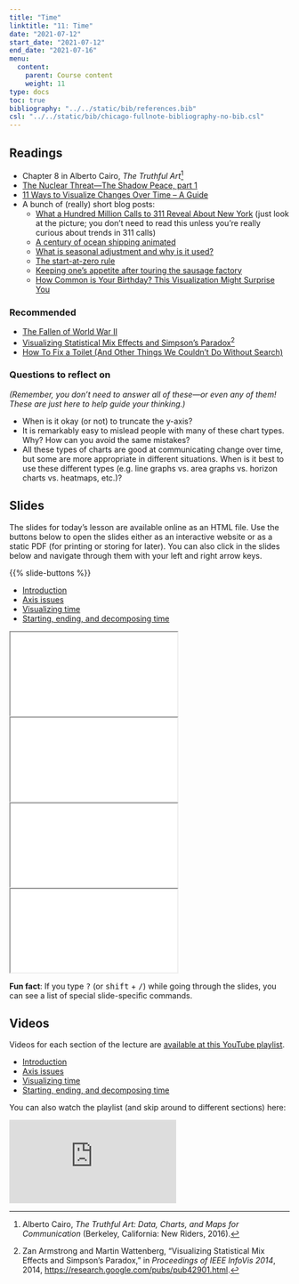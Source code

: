 ```yaml
---
title: "Time"
linktitle: "11: Time"
date: "2021-07-12"
start_date: "2021-07-12"
end_date: "2021-07-16"
menu:
  content:
    parent: Course content
    weight: 11
type: docs
toc: true
bibliography: "../../static/bib/references.bib"
csl: "../../static/bib/chicago-fullnote-bibliography-no-bib.csl"
---
```


## Readings

-   <i class="fas fa-book"></i> Chapter 8 in Alberto Cairo, *The Truthful Art*[^1]
-   <i class="fas fa-video"></i> [The Nuclear Threat—The Shadow Peace, part 1](http://www.fallen.io/shadow-peace/1/)
-   <i class="fas fa-external-link-square-alt"></i> [11 Ways to Visualize Changes Over Time – A Guide](https://flowingdata.com/2010/01/07/11-ways-to-visualize-changes-over-time-a-guide/)
-   A bunch of (really) short blog posts:
    -   <i class="fas fa-external-link-square-alt"></i> [What a Hundred Million Calls to 311 Reveal About New York](https://www.wired.com/2010/11/ff_311_new_york/) (just look at the picture; you don’t need to read this unless you’re really curious about trends in 311 calls)
    -   <i class="fas fa-external-link-square-alt"></i> [A century of ocean shipping animated](https://flowingdata.com/2012/04/12/a-century-of-ocean-shipping-animated/)
    -   <i class="fas fa-external-link-square-alt"></i> [What is seasonal adjustment and why is it used?](http://junkcharts.typepad.com/junk_charts/2010/11/what-is-seasonal-adjustment-and-why-is-it-used.html)
    -   <i class="fas fa-external-link-square-alt"></i> [The start-at-zero rule](http://junkcharts.typepad.com/junk_charts/2005/09/the_startatzero.html)
    -   <i class="fas fa-external-link-square-alt"></i> [Keeping one’s appetite after touring the sausage factory](http://junkcharts.typepad.com/numbersruleyourworld/2011/02/keeping-ones-appetite-after-touring-the-sausage-factory.html)
    -   <i class="fas fa-external-link-square-alt"></i> [How Common is Your Birthday? This Visualization Might Surprise You](http://thedailyviz.com/2016/09/17/how-common-is-your-birthday-dailyviz/)

### Recommended

-   <i class="fas fa-video"></i> [The Fallen of World War II](http://www.fallen.io/ww2/)
-   <i class="far fa-file-pdf"></i> [Visualizing Statistical Mix Effects and Simpson’s Paradox](https://static.googleusercontent.com/media/research.google.com/en//pubs/archive/42901.pdf)[^2]
-   <i class="fas fa-external-link-square-alt"></i> [How To Fix a Toilet (And Other Things We Couldn’t Do Without Search)](http://how-to-fix-a-toilet.com/)

### Questions to reflect on

*(Remember, you don’t need to answer all of these—or even any of them! These are just here to help guide your thinking.)*

-   When is it okay (or not) to truncate the y-axis?
-   It is remarkably easy to mislead people with many of these chart types. Why? How can you avoid the same mistakes?
-   All these types of charts are good at communicating change over time, but some are more appropriate in different situations. When is it best to use these different types (e.g. line graphs vs. area graphs vs. horizon charts vs. heatmaps, etc.)?

## Slides

The slides for today’s lesson are available online as an HTML file. Use the buttons below to open the slides either as an interactive website or as a static PDF (for printing or storing for later). You can also click in the slides below and navigate through them with your left and right arrow keys.

{{% slide-buttons %}}

<ul class="nav nav-tabs" id="slide-tabs" role="tablist">
<li class="nav-item">
<a class="nav-link active" id="introduction-tab" data-toggle="tab" href="#introduction" role="tab" aria-controls="introduction" aria-selected="true">Introduction</a>
</li>
<li class="nav-item">
<a class="nav-link" id="axis-issues-tab" data-toggle="tab" href="#axis-issues" role="tab" aria-controls="axis-issues" aria-selected="false">Axis issues</a>
</li>
<li class="nav-item">
<a class="nav-link" id="visualizing-time-tab" data-toggle="tab" href="#visualizing-time" role="tab" aria-controls="visualizing-time" aria-selected="false">Visualizing time</a>
</li>
<li class="nav-item">
<a class="nav-link" id="starting-ending-and-decomposing-time-tab" data-toggle="tab" href="#starting-ending-and-decomposing-time" role="tab" aria-controls="starting-ending-and-decomposing-time" aria-selected="false">Starting, ending, and decomposing time</a>
</li>
</ul>

<div id="slide-tabs" class="tab-content">

<div id="introduction" class="tab-pane fade show active" role="tabpanel" aria-labelledby="introduction-tab">

<div class="embed-responsive embed-responsive-16by9">

<iframe class="embed-responsive-item" src="/slides/11-slides.html#1">
</iframe>

</div>

</div>

<div id="axis-issues" class="tab-pane fade" role="tabpanel" aria-labelledby="axis-issues-tab">

<div class="embed-responsive embed-responsive-16by9">

<iframe class="embed-responsive-item" src="/slides/11-slides.html#axis-issues">
</iframe>

</div>

</div>

<div id="visualizing-time" class="tab-pane fade" role="tabpanel" aria-labelledby="visualizing-time-tab">

<div class="embed-responsive embed-responsive-16by9">

<iframe class="embed-responsive-item" src="/slides/11-slides.html#visualizing-time">
</iframe>

</div>

</div>

<div id="starting-ending-and-decomposing-time" class="tab-pane fade" role="tabpanel" aria-labelledby="starting-ending-and-decomposing-time-tab">

<div class="embed-responsive embed-responsive-16by9">

<iframe class="embed-responsive-item" src="/slides/11-slides.html#decomposing">
</iframe>

</div>

</div>

</div>

<div class="fyi">

**Fun fact**: If you type <kbd>?</kbd> (or <kbd>shift</kbd> + <kbd>/</kbd>) while going through the slides, you can see a list of special slide-specific commands.

</div>

## Videos

Videos for each section of the lecture are [available at this YouTube playlist](https://www.youtube.com/playlist?list=PLS6tnpTr39sG0DXT1Bvx0-hQkHrWBABa1).

-   [Introduction](https://www.youtube.com/watch?v=nBVnR_bT8j0&list=PLS6tnpTr39sG0DXT1Bvx0-hQkHrWBABa1)
-   [Axis issues](https://www.youtube.com/watch?v=yuBMJF0ncyI&list=PLS6tnpTr39sG0DXT1Bvx0-hQkHrWBABa1)
-   [Visualizing time](https://www.youtube.com/watch?v=EGTUsCjpAQw&list=PLS6tnpTr39sG0DXT1Bvx0-hQkHrWBABa1)
-   [Starting, ending, and decomposing time](https://www.youtube.com/watch?v=xP6rvggkk9w&list=PLS6tnpTr39sG0DXT1Bvx0-hQkHrWBABa1)

You can also watch the playlist (and skip around to different sections) here:

<div class="embed-responsive embed-responsive-16by9">

<iframe class="embed-responsive-item" src="https://www.youtube.com/embed/playlist?list=PLS6tnpTr39sG0DXT1Bvx0-hQkHrWBABa1" frameborder="0" allow="accelerometer; autoplay; encrypted-media; gyroscope; picture-in-picture" allowfullscreen>
</iframe>

</div>

[^1]: Alberto Cairo, *The Truthful Art: Data, Charts, and Maps for Communication* (Berkeley, California: New Riders, 2016).

[^2]: Zan Armstrong and Martin Wattenberg, “Visualizing Statistical Mix Effects and <span class="nocase">Simpson’s</span> Paradox,” in *Proceedings of IEEE InfoVis 2014*, 2014, <https://research.google.com/pubs/pub42901.html>.
